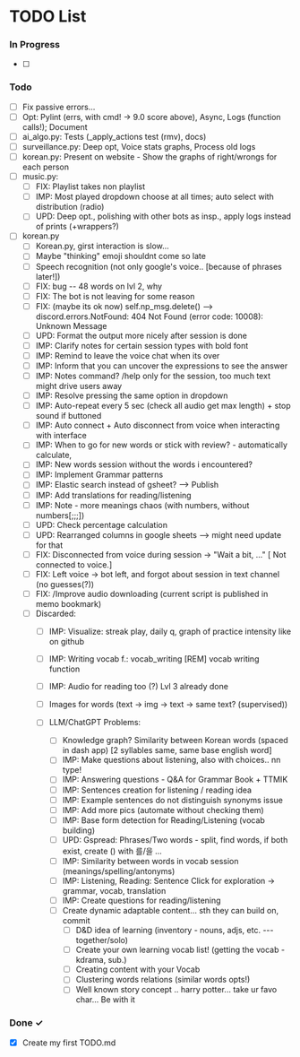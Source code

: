 # TODO List

### In Progress

- [ ]

### Todo
- [ ] Fix passive errors...
- [ ] Opt: Pylint (errs, with cmd! -> 9.0 score above), Async, Logs (function calls!); Document
- [ ] ai_algo.py: Tests (_apply_actions test (rmv), docs)
- [ ] surveillance.py: Deep opt, Voice stats graphs, Process old logs
- [ ] korean.py: Present on website - Show the graphs of right/wrongs for each person
- [ ] music.py:
  - [ ] FIX: Playlist takes non playlist
  - [ ] IMP: Most played dropdown choose at all times; auto select with distribution (radio)
  - [ ] UPD: Deep opt., polishing with other bots as insp., apply logs instead of prints (+wrappers?)

- [ ] korean.py
  - [ ] Korean.py, girst interaction is slow...
  - [ ] Maybe "thinking" emoji shouldnt come so late
  - [ ] Speech recognition (not only google's voice.. [because of phrases later!])
  - [ ] FIX: bug -- 48 words on lvl 2, why
  - [ ] FIX: The bot is not leaving for some reason
  - [ ] FIX: (maybe its ok now) self.np_msg.delete() --> discord.errors.NotFound: 404 Not Found (error code: 10008): Unknown Message
  - [ ] UPD: Format the output more nicely after session is done
  - [ ] IMP: Clarify notes for certain session types with bold font
  - [ ] IMP: Remind to leave the voice chat when its over
  - [ ] IMP: Inform that you can uncover the expressions to see the answer
  - [ ] IMP: Notes command? /help only for the session, too much text might drive users away
  - [ ] IMP: Resolve pressing the same option in dropdown
  - [ ] IMP: Auto-repeat every 5 sec (check all audio get max length) + stop sound if buttoned
  - [ ] IMP: Auto connect + Auto disconnect from voice when interacting with interface
  - [ ] IMP: When to go for new words or stick with review? - automatically calculate, 
  - [ ] IMP: New words session without the words i encountered?
  - [ ] IMP: Implement Grammar patterns
  - [ ] IMP: Elastic search instead of gsheet? --> Publish
  - [ ] IMP: Add translations for reading/listening
  - [ ] IMP: Note - more meanings chaos (with numbers, without numbers[;;;])
  - [ ] UPD: Check percentage calculation
  - [ ] UPD: Rearranged columns in google sheets --> might need update for that
  - [ ] FIX: Disconnected from voice during session -> "Wait a bit, ..." [ Not connected to voice.]
  - [ ] FIX: Left voice -> bot left, and forgot about session in text channel (no guesses(?))
  - [ ] FIX: /Improve audio downloading (current script is published in memo bookmark)
  - [ ] Discarded:
    - [ ] IMP: Visualize: streak play, daily q, graph of practice intensity like on github
    - [ ] IMP: Writing vocab f.: vocab_writing [REM] vocab writing function
    - [ ] IMP: Audio for reading too (?) Lvl 3 already done
    - [ ] Images for words (text -> img -> text -> same text? (supervised))
  
    - [ ] LLM/ChatGPT Problems:
      - [ ] Knowledge graph? Similarity between Korean words (spaced in dash app) [2 syllables same, same base english word]
      - [ ] IMP: Make questions about listening, also with choices.. nn type!
      - [ ] IMP: Answering questions - Q&A for Grammar Book + TTMIK
      - [ ] IMP: Sentences creation for listening / reading idea
      - [ ] IMP: Example sentences do not distinguish synonyms issue
      - [ ] IMP: Add more pics (automate without checking them)
      - [ ] IMP: Base form detection for Reading/Listening (vocab building)
      - [ ] UPD: Gspread: Phrases/Two words - split, find words, if both exist, create () with 를/을 ...
      - [ ] IMP: Similarity between words in vocab session (meanings/spelling/antonyms)
      - [ ] IMP: Listening, Reading: Sentence Click for exploration -> grammar, vocab, translation
      - [ ] IMP: Create questions for reading/listening
      - [ ] Create dynamic adaptable content... sth they can build on, commit
         - [ ] D&D idea of learning (inventory - nouns, adjs, etc. --- together/solo)
         - [ ] Create your own learning vocab list! (getting the vocab - kdrama, sub.)
         - [ ] Creating content with your Vocab
         - [ ] Clustering words relations (similar words opts!)
         - [ ] Well known story concept .. harry potter... take ur favo char... Be with it

### Done ✓

- [x] Create my first TODO.md  

